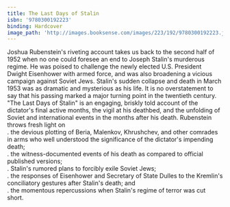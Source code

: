 ```yaml
---
title: The Last Days of Stalin
isbn: '9780300192223'
binding: Hardcover
image_path: 'http://images.booksense.com/images/223/192/9780300192223.jpg'
---
```



Joshua Rubenstein's riveting account takes us back to the second half of 1952 when no one could foresee an end to Joseph Stalin's murderous regime. He was poised to challenge the newly elected U.S. President Dwight Eisenhower with armed force, and was also broadening a vicious campaign against Soviet Jews. Stalin's sudden collapse and death in March 1953 was as dramatic and mysterious as his life. It is no overstatement to say that his passing marked a major turning point in the twentieth century.&nbsp;
<br>"The Last Days of Stalin" is an engaging, briskly told account of the dictator's final active months, the vigil at his deathbed, and the unfolding of Soviet and international events in the months after his death. Rubenstein throws fresh light on
<br>. the devious plotting of Beria, Malenkov, Khrushchev, and other comrades in arms who well understood the significance of the dictator's impending death;
<br>. the witness-documented events of his death as compared to official published versions;
<br>. Stalin's rumored plans to forcibly exile Soviet Jews;
<br>. the responses of Eisenhower and Secretary of State Dulles to the Kremlin's conciliatory gestures after Stalin's death; and
<br>. the momentous repercussions when Stalin's regime of terror was cut short.